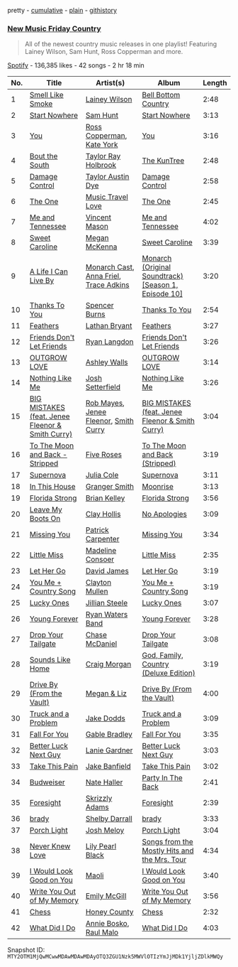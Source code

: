 pretty - [cumulative](/playlists/cumulative/37i9dQZF1DWVn8zvR5ROMB.md) - [plain](/playlists/plain/37i9dQZF1DWVn8zvR5ROMB) - [githistory](https://github.githistory.xyz/mackorone/spotify-playlist-archive/blob/main/playlists/plain/37i9dQZF1DWVn8zvR5ROMB)

### [New Music Friday Country](https://open.spotify.com/playlist/37i9dQZF1DWVn8zvR5ROMB)

> All of the newest country music releases in one playlist! Featuring Lainey Wilson, Sam Hunt, Ross Copperman and more.

[Spotify](https://open.spotify.com/user/spotify) - 136,385 likes - 42 songs - 2 hr 18 min

| No. | Title | Artist(s) | Album | Length |
|---|---|---|---|---|
| 1 | [Smell Like Smoke](https://open.spotify.com/track/4KxfeI9XB1BdKn4zlomB3R) | [Lainey Wilson](https://open.spotify.com/artist/6tPHARSq45lQ8BSALCfkFC) | [Bell Bottom Country](https://open.spotify.com/album/0ZCiHJtfke9bvbl9U62lrf) | 2:48 |
| 2 | [Start Nowhere](https://open.spotify.com/track/33bMASZzuBL82YERsMyozx) | [Sam Hunt](https://open.spotify.com/artist/2kucQ9jQwuD8jWdtR9Ef38) | [Start Nowhere](https://open.spotify.com/album/2T1qRB6zSSGdNgcTD3Dg8H) | 3:13 |
| 3 | [You](https://open.spotify.com/track/4qW6aTyYPTuiFtAq4pjJta) | [Ross Copperman](https://open.spotify.com/artist/5nHR37FDSU4I0QQta0AZ1C), [Kate York](https://open.spotify.com/artist/5wONG6j4El6k5iOXQdA0Ha) | [You](https://open.spotify.com/album/07y1wKzh66t1XuJQiIM0Dt) | 3:16 |
| 4 | [Bout the South](https://open.spotify.com/track/29Gf5xuJNb9qhyRJZsB2zH) | [Taylor Ray Holbrook](https://open.spotify.com/artist/58nB2Z6IiDdTUTwHYw56xI) | [The KunTree](https://open.spotify.com/album/5aIdbDF402qL0xNzpHewhv) | 2:48 |
| 5 | [Damage Control](https://open.spotify.com/track/2NojmW16iQR50QtXhNpFJd) | [Taylor Austin Dye](https://open.spotify.com/artist/25fKXUc8KaT2o17A094b15) | [Damage Control](https://open.spotify.com/album/1kdKh19ZB0XCm1Htw2LwO5) | 2:58 |
| 6 | [The One](https://open.spotify.com/track/2wlX8ZevNPOaFwYLj2zfRv) | [Music Travel Love](https://open.spotify.com/artist/2qNrJcE9LjzPdiXbrjkqFa) | [The One](https://open.spotify.com/album/0TuVdudlopfylNUE81gGbh) | 2:45 |
| 7 | [Me and Tennessee](https://open.spotify.com/track/41Vc7FrQ5ndXB97Kt1TQCq) | [Vincent Mason](https://open.spotify.com/artist/6QJ5CE7ujPr7oZCURhFZVS) | [Me and Tennessee](https://open.spotify.com/album/7lvOhxLdwkf2UgFQmSO0vk) | 4:02 |
| 8 | [Sweet Caroline](https://open.spotify.com/track/5t8I26J2U70QpdeeIK6ojZ) | [Megan McKenna](https://open.spotify.com/artist/0aAQxfnyKfbTRfkUfxSCIu) | [Sweet Caroline](https://open.spotify.com/album/1MkUYHZbkOFi6gnJWN1uCv) | 3:39 |
| 9 | [A Life I Can Live By](https://open.spotify.com/track/5TP0XZLltiZU0KMiW8qIHD) | [Monarch Cast](https://open.spotify.com/artist/7Dw7t1oeEFmhuqDntWaxyX), [Anna Friel](https://open.spotify.com/artist/2bvP5hwtCpaprxhmjt5CfZ), [Trace Adkins](https://open.spotify.com/artist/79FMDwzZQxHgSkIYBl3ODU) | [Monarch \(Original Soundtrack\) \[Season 1, Episode 10\]](https://open.spotify.com/album/4kEwnIaY3WTT4ViLpK9llJ) | 3:20 |
| 10 | [Thanks To You](https://open.spotify.com/track/0YuWaQ48ppdUW64SlhEeEW) | [Spencer Burns](https://open.spotify.com/artist/4NmjSQ0m4Z3vtiz08n2o08) | [Thanks To You](https://open.spotify.com/album/1Cl58finnej22huI1D8aDD) | 2:54 |
| 11 | [Feathers](https://open.spotify.com/track/6kQPNEUCqoxX8nFipAEAKD) | [Lathan Bryant](https://open.spotify.com/artist/19kwPHar3aRaydbCozFr5d) | [Feathers](https://open.spotify.com/album/166grA48C1IVFaDF22ChfK) | 3:27 |
| 12 | [Friends Don't Let Friends](https://open.spotify.com/track/0AcWwX5BtnFFypd4Lw4xtn) | [Ryan Langdon](https://open.spotify.com/artist/7xceJlDYJKhn4KdxY8CWaV) | [Friends Don't Let Friends](https://open.spotify.com/album/1mOEYuDuJ4jal8794B7l45) | 3:26 |
| 13 | [OUTGROW LOVE](https://open.spotify.com/track/6O4LlKjfAeEzfJ1UW1QXpL) | [Ashley Walls](https://open.spotify.com/artist/1sO7K6dVf1ZYa4XNZVozBw) | [OUTGROW LOVE](https://open.spotify.com/album/4QXFop0BHnql0l9JQNYutz) | 3:14 |
| 14 | [Nothing Like Me](https://open.spotify.com/track/5YlyQIOBHGbcd2QTf1bWkD) | [Josh Setterfield](https://open.spotify.com/artist/7yEGY87VhZx21THIvHDO4u) | [Nothing Like Me](https://open.spotify.com/album/5NkZwtpPJD3y2oGPLCZqV9) | 3:26 |
| 15 | [BIG MISTAKES \(feat\. Jenee Fleenor & Smith Curry\)](https://open.spotify.com/track/5T5UwS0JK3VPbiDShbO7ff) | [Rob Mayes](https://open.spotify.com/artist/3P5tlX0dc1Y3oNWwgsojmt), [Jenee Fleenor](https://open.spotify.com/artist/1XpgQ1ihWLqiWuH7GioYd9), [Smith Curry](https://open.spotify.com/artist/5H0nbZ4WOtjfDTMzuL2l1d) | [BIG MISTAKES \(feat\. Jenee Fleenor & Smith Curry\)](https://open.spotify.com/album/1jd4bVe2B7p2cF4sPRenUo) | 3:04 |
| 16 | [To The Moon and Back \- Stripped](https://open.spotify.com/track/2cprX8731kGNsTG3YuVJrV) | [Five Roses](https://open.spotify.com/artist/6MN4Gf274aRJNoPjj0GTok) | [To The Moon and Back \(Stripped\)](https://open.spotify.com/album/0R9f1ado1WytPvzWOngFBH) | 3:19 |
| 17 | [Supernova](https://open.spotify.com/track/3gp5Y2s38U6Gy8B4t9mna0) | [Julia Cole](https://open.spotify.com/artist/48rpE75ZIsnfNFyojfYene) | [Supernova](https://open.spotify.com/album/0k6V5vfyPjA5eyt20UHmyn) | 3:11 |
| 18 | [In This House](https://open.spotify.com/track/3aDu84NUZEaNSFBlgvqWcA) | [Granger Smith](https://open.spotify.com/artist/4sTFGCigAQIUiEy8wSSQNF) | [Moonrise](https://open.spotify.com/album/7a4bhflvspS9izqxpvd3Mc) | 3:13 |
| 19 | [Florida Strong](https://open.spotify.com/track/7wGUBxTjNYjZTCdQr9yeB6) | [Brian Kelley](https://open.spotify.com/artist/46c50yWMo9wiTgVe1VxBbQ) | [Florida Strong](https://open.spotify.com/album/5byf2VcOhoGHJ6fcwJbCHD) | 3:56 |
| 20 | [Leave My Boots On](https://open.spotify.com/track/00VmQBlgZV5dE5ny4cUz1K) | [Clay Hollis](https://open.spotify.com/artist/6TgIvoihzya5Cf6b5Eq5I1) | [No Apologies](https://open.spotify.com/album/6Tj68mnBWjxukc9pYAOiNf) | 3:09 |
| 21 | [Missing You](https://open.spotify.com/track/7zv16GcMoOxE4QUeCIFkpd) | [Patrick Carpenter](https://open.spotify.com/artist/3qjBUGzo0sTwv10dVDRayp) | [Missing You](https://open.spotify.com/album/7vIXTz5aWlsh2T8unkhXfE) | 3:34 |
| 22 | [Little Miss](https://open.spotify.com/track/4ncWddgBLeMJLK6wHU5POk) | [Madeline Consoer](https://open.spotify.com/artist/1bw2RHxmR0mo75zcrlarDo) | [Little Miss](https://open.spotify.com/album/1ZvtvWiak8Fzdj5BC8mnSC) | 2:35 |
| 23 | [Let Her Go](https://open.spotify.com/track/69JydcowMschSR4VsU8zoL) | [David James](https://open.spotify.com/artist/6JKG9xGqoyj7oMHF0ta147) | [Let Her Go](https://open.spotify.com/album/1QpchE0BI4Rs97HSM6q1i4) | 3:19 |
| 24 | [You Me + Country Song](https://open.spotify.com/track/4IBw7VyqxeCm4v54A7uIue) | [Clayton Mullen](https://open.spotify.com/artist/6iRDBNeREg0Je2y9LZzD2g) | [You Me + Country Song](https://open.spotify.com/album/0OOkKEFHmcpmS1e8kVjlm6) | 3:19 |
| 25 | [Lucky Ones](https://open.spotify.com/track/4i127z2not5IF8NcAgcE8P) | [Jillian Steele](https://open.spotify.com/artist/0pkLsR4G0gWsY5OyIXuXQz) | [Lucky Ones](https://open.spotify.com/album/20tuvxiF9N40uFUmga0iav) | 3:07 |
| 26 | [Young Forever](https://open.spotify.com/track/1FEGfAMYt2qz2KQa5sglSu) | [Ryan Waters Band](https://open.spotify.com/artist/3R2ZcnOHyjuj0a61bq9GTi) | [Young Forever](https://open.spotify.com/album/6FSLViifjPTOCoOfXbf2f6) | 3:28 |
| 27 | [Drop Your Tailgate](https://open.spotify.com/track/4QLI17XvN38WXAyQZx94pT) | [Chase McDaniel](https://open.spotify.com/artist/0pUnbqVHKfPPoaxh69Ekoz) | [Drop Your Tailgate](https://open.spotify.com/album/5a28BVWiV44RhuaRyGanG5) | 3:08 |
| 28 | [Sounds Like Home](https://open.spotify.com/track/6TPyWsFp0m5supQzDksHr3) | [Craig Morgan](https://open.spotify.com/artist/6ktyNEnEukKzskQEiXgCFD) | [God, Family, Country \(Deluxe Edition\)](https://open.spotify.com/album/1nGxSALyfv0Wq8CWZpIVnZ) | 3:19 |
| 29 | [Drive By \(From the Vault\)](https://open.spotify.com/track/1gwyo31vkvpLUpMZ8XhQx7) | [Megan & Liz](https://open.spotify.com/artist/6mRrGf8lw51Iux6dPQWWlr) | [Drive By \(From the Vault\)](https://open.spotify.com/album/1blEyPrwy1bjp7fP8zx1ju) | 4:00 |
| 30 | [Truck and a Problem](https://open.spotify.com/track/06VE41rS7CwdH9a1iUnKtx) | [Jake Dodds](https://open.spotify.com/artist/52YZB2e6Zr1V7Vwr2oEmrN) | [Truck and a Problem](https://open.spotify.com/album/5Peh1hBxvJF6frDDosLHPV) | 3:09 |
| 31 | [Fall For You](https://open.spotify.com/track/6W8x1wTobJklgGFoH4PejY) | [Gable Bradley](https://open.spotify.com/artist/2wHxKvmyVbfpfcynrta2z1) | [Fall For You](https://open.spotify.com/album/7HDZwGmIdqZExKD0glGbSc) | 3:35 |
| 32 | [Better Luck Next Guy](https://open.spotify.com/track/57C2CXuYMEQiM64hoGGuw3) | [Lanie Gardner](https://open.spotify.com/artist/5lhCycgJCjQIMpWNk4DycY) | [Better Luck Next Guy](https://open.spotify.com/album/6pAKS90Z8cpRMLV1fOaSkA) | 3:03 |
| 33 | [Take This Pain](https://open.spotify.com/track/3NhORU3QF8cdNW6YeX03Qa) | [Jake Banfield](https://open.spotify.com/artist/2x25aNM4XzVKgrmZw5xcrb) | [Take This Pain](https://open.spotify.com/album/0Zv8t2njlbxalaJVUUfbaG) | 3:02 |
| 34 | [Budweiser](https://open.spotify.com/track/0BOTj4tOIfzYLihod1gsui) | [Nate Haller](https://open.spotify.com/artist/5nAWMdNNuSpUNxzwqaBQQr) | [Party In The Back](https://open.spotify.com/album/59nmdA2FySwbzYkZiboJ4L) | 2:41 |
| 35 | [Foresight](https://open.spotify.com/track/5ELEcEsqXo3bXpBvzW7RWe) | [Skrizzly Adams](https://open.spotify.com/artist/6cHNKcqDykgDCRgnvKdSfK) | [Foresight](https://open.spotify.com/album/4O1aTPNvtBy9oyrxTiRJi4) | 2:39 |
| 36 | [brady](https://open.spotify.com/track/2kqLo9Wp36xuLNTyecIKee) | [Shelby Darrall](https://open.spotify.com/artist/4244ev6lbmTuq9j5yBQTc6) | [brady](https://open.spotify.com/album/0zLQ4lvcXZ7lSNLiXzI6SK) | 3:33 |
| 37 | [Porch Light](https://open.spotify.com/track/43SoxERu5UlXAgt4Es1VQU) | [Josh Meloy](https://open.spotify.com/artist/3EVsC9ZK7QMDuK4FPcZaEq) | [Porch Light](https://open.spotify.com/album/2t0vbfmG9x5kKI8MqaxQKA) | 3:04 |
| 38 | [Never Knew Love](https://open.spotify.com/track/6cvFzKQifSHJalwneNgXmG) | [Lily Pearl Black](https://open.spotify.com/artist/6FZabsRMFagmblUP3zXjTb) | [Songs from the Mostly Hits and the Mrs\. Tour](https://open.spotify.com/album/0JgfTgxlXLjKIBDHwElde5) | 4:34 |
| 39 | [I Would Look Good on You](https://open.spotify.com/track/5KZNY3xylySTEcVrLybRga) | [Maoli](https://open.spotify.com/artist/6EKzehEG2fwJtRMH4KbjsA) | [I Would Look Good on You](https://open.spotify.com/album/2BScVa58y9j1dsxJrFS8iN) | 3:40 |
| 40 | [Write You Out of My Memory](https://open.spotify.com/track/5oiwE7jcaQLz3cbTrq8jDS) | [Emily McGill](https://open.spotify.com/artist/78Wb0dmQQBvpRTDHtxPxvI) | [Write You Out of My Memory](https://open.spotify.com/album/75EPAlfOd0zxmOEctyN65y) | 3:56 |
| 41 | [Chess](https://open.spotify.com/track/7AYbl1Auq495a2BUcc5Xf5) | [Honey County](https://open.spotify.com/artist/2cbJIwmifF9ZZO8yhoZHo8) | [Chess](https://open.spotify.com/album/37WoevP8269NwUSQ370NVV) | 2:32 |
| 42 | [What Did I Do](https://open.spotify.com/track/2Z11imgAXFzb4lBGvPH985) | [Annie Bosko](https://open.spotify.com/artist/1hBOguBu3xMBQzVEAzUeym), [Raul Malo](https://open.spotify.com/artist/2GHyWa3uUslUFgOayQLW6b) | [What Did I Do](https://open.spotify.com/album/3UaXPVjypbkUGQBnshcOy7) | 4:03 |

Snapshot ID: `MTY2OTM1MjQwMCwwMDAwMDAwMDAyOTQ3ZGU1Nzk5MWVlOTIzYmJjMDk1YjljZDlkMWQy`

